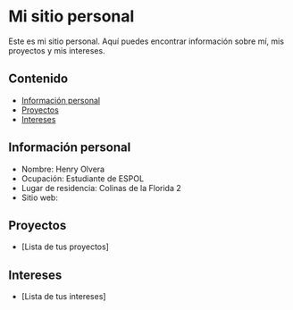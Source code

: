 # Mi sitio personal
Este es mi sitio personal. Aquí puedes encontrar información sobre mí, mis
proyectos y mis intereses.
## Contenido
* [Información personal](#información-personal)
* [Proyectos](#proyectos)
* [Intereses](#intereses)
## Información personal
* Nombre: Henry Olvera
* Ocupación: Estudiante de ESPOL
* Lugar de residencia: Colinas de la Florida 2
* Sitio web: 
## Proyectos
* [Lista de tus proyectos]
## Intereses
* [Lista de tus intereses]
